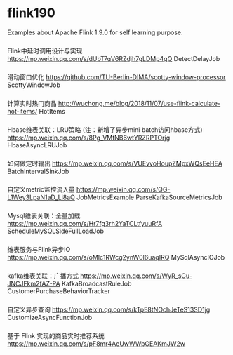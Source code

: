 # flink190
Examples about Apache Flink 1.9.0 for self learning purpose.


###
Flink中延时调用设计与实现
https://mp.weixin.qq.com/s/dUbT7qV6RZdjh7gLDMp4gQ
DetectDelayJob

###
滑动窗口优化
https://github.com/TU-Berlin-DIMA/scotty-window-processor
ScottyWindowJob

###
计算实时热门商品
http://wuchong.me/blog/2018/11/07/use-flink-calculate-hot-items/
HotItems

###
Hbase维表关联：LRU策略 (注：新增了异步mini batch访问hbase方式)
https://mp.weixin.qq.com/s/8Pg_VMtNB6wtYRZRPTOrjg
HbaseAsyncLRUJob

###
如何做定时输出
https://mp.weixin.qq.com/s/VUEvvoHoupZMpxWQsEeHEA
BatchIntervalSinkJob

###
自定义metric监控流入量
https://mp.weixin.qq.com/s/QG-L1Wey3LpaN1aD_Li8aQ
JobMetricsExample
ParseKafkaSourceMetricsJob

###
Mysql维表关联：全量加载
https://mp.weixin.qq.com/s/Hr7fg3rh2YaTCLtfyuuRfA
ScheduleMySQLSideFullLoadJob

###
维表服务与Flink异步IO
https://mp.weixin.qq.com/s/oMIc1RWcg2ynW0l6uaqIRQ
MySqlAsyncIOJob

###
kafka维表关联：广播方式
https://mp.weixin.qq.com/s/WyR_sGu-JNCJFkm2fAZ-PA
KafkaBroadcastRuleJob
CustomerPurchaseBehaviorTracker

###
自定义异步查询
https://mp.weixin.qq.com/s/kTpE8tNOchJeTeS13SD1jg
CustomizeAsyncFunctionJob

###
基于 Flink 实现的商品实时推荐系统
https://mp.weixin.qq.com/s/pF8mr4AeUwWWpGEAKmJW2w
